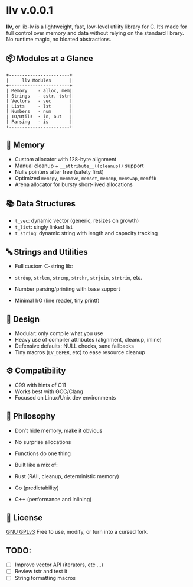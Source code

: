 # llv v.0.0.1

**llv**, or lib-lv is a lightweight, fast, low-level utility library for C. It’s made for full control over memory and data without relying on the standard library. No runtime magic, no bloated abstractions.

## 📦 Modules at a Glance

```
+-----------------------+
|     llv Modules       |
+-----------------------+
| Memory    - alloc, mem|
| Strings   - cstr, tstr|
| Vectors   - vec       |
| Lists     - lst       |
| Numbers   - num       |
| IO/Utils  - in, out   |
| Parsing   - is        |
+-----------------------+
```

## 🧬 Memory

* Custom allocator with 128-byte alignment
* Manual cleanup + `__attribute__((cleanup))` support
* Nulls pointers after free (safety first)
* Optimized `memcpy`, `memmove`, `memset`, `memcmp`, `memswap`, `memffb`
* Arena allocator for bursty short-lived allocations

## 📚 Data Structures

* `t_vec`: dynamic vector (generic, resizes on growth)
* `t_list`: singly linked list
* `t_string`: dynamic string with length and capacity tracking

## 🔤 Strings and Utilities

* Full custom C-string lib:

* `strdup`, `strlen`, `strcmp`, `strchr`, `strjoin`, `strtrim`, etc.
* Number parsing/printing with base support
* Minimal I/O (line reader, tiny printf)

## 🔧 Design

* Modular: only compile what you use
* Heavy use of compiler attributes (alignment, cleanup, inline)
* Defensive defaults: NULL checks, sane fallbacks
* Tiny macros (`LV_DEFER`, etc) to ease resource cleanup

## ⚙️ Compatibility

* C99 with hints of C11
* Works best with GCC/Clang
* Focused on Linux/Unix dev environments

## 🧭 Philosophy

* Don’t hide memory, make it obvious
* No surprise allocations
* Functions do one thing
* Built like a mix of:

* Rust (RAII, cleanup, deterministic memory)
* Go (predictability)
* C++ (performance and inlining)

## 📄 License

[GNU GPLv3](https://www.gnu.org/licenses/)
Free to use, modify, or turn into a cursed fork.

## TODO:

- [ ] Improve vector API (iterators, etc ...)
- [ ] Review tstr and test it
- [ ] String formatting macros
